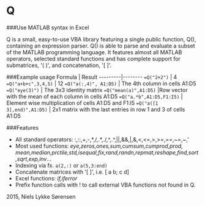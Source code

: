 Q 
====

###Use MATLAB syntax in Excel

Q is a small, easy-to-use VBA library featuring a single public function, Q(), containing an expression parser.
Q() is able to parse and evaluate a subset of the MATLAB programming language.
It features almost all MATLAB operators, selected standard functions and has complete support for submatrices, '( )', and concatenation, '[ ]'.

###Example usage
 Formula | Result 
---------|--------
`=Q("2+2")` | 4 
`=Q("a+b+c",3,4,5)` | 12
`=Q("a(:,4)", A1:D5)` | The 4th column in cells A1:D5
`=Q("eye(3)")`  |  The 3x3 identity matrix
`=Q("mean(a)",A1:D5)`      |Row vector with the mean of each column in cells A1:D5
`=Q("a.*b",A1:D5,F1:I5)`   | Element wise multiplication of cells A1:D5 and F1:I5
`=Q("a([1 3],end)",A1:D5)` | 2x1 matrix with the last entries in row 1 and 3 of cells A1:D5

###Features
  - All standard operators: :,::,+,-,\*,/,.*,./,^,.^,||,&&,|,&,<,<=,>,>=,==,~=,~,'
  - Most used functions: <i>eye,zeros,ones,sum,cumsum,cumprod,prod,
    mean,median,prctile,std,isequal,fix,rand,randn,repmat,reshape,find,sort,sqrt,exp,inv</i>...
  - Indexing via fx. `a(2,:)` or `a(5,3:end)`
  - Concatenate matrices with '[ ]', i.e. [ a b; c d]
  - Excel functions: <i>if,iferror</i>
  - Prefix function calls with ! to call external VBA functions not found in Q.

2015, Niels Lykke Sørensen
